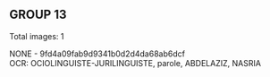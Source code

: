 ## GROUP 13
Total images: 1  

NONE - 9fd4a09fab9d9341b0d2d4da68ab6dcf  
OCR: OCIOLINGUISTE-JURILINGUISTE, parole, ABDELAZIZ, NASRIA  

